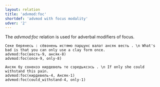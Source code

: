 ```yaml
---
layout: relation
title: 'advmod:foc'
shortdef: 'advmod with focus modality'
udver: '2'
---
```


The _advmod:foc_ relation is used for adverbal modifiers of focus.

~~~ sdparse
Секе берянесь : сёвонень истямо парцунс валат ансяк весть . \n What's bad is that you can only use a clay form once. 
advmod:foc(весть-9, ансяк-8)
advmod:foc(once-9, only-8)
~~~

~~~ sdparse
Ансяк бу сонензэ кирдевель те сэредьксэсь . \n If only she could withstand this pain.
advmod:foc(кирдевель-4, Ансяк-1)
advmod:foc(could_withstand-4, only-1)

~~~

<!-- Interlanguage links updated Pá kvě 14 11:08:48 CEST 2021 -->
